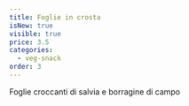 ```yaml
---
title: Foglie in crosta
isNew: true
visible: true
price: 3.5
categories:
  - veg-snack
order: 3
---
```


Foglie croccanti di salvia e borragine di campo
